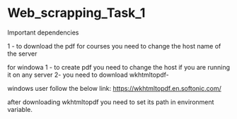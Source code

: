 # Web_scrapping_Task_1

Important dependencies

1 - to download the pdf for courses you need to change the host name of the server



for windowa
1 - to create pdf you need to change the host if you are running it on any server
2- you need to download wkhtmltopdf-

windows user follow the below link:
https://wkhtmltopdf.en.softonic.com/

after downloading wkhtmltopdf you need to set its path in environment variable.
